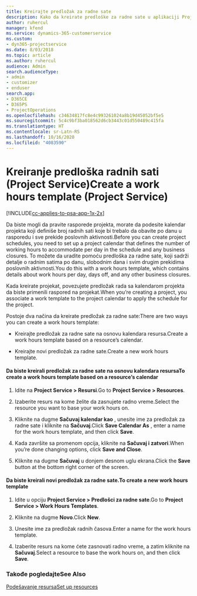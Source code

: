 ```yaml
---
title: Kreirajte predložak za radne sate
description: Kako da kreirate predloške za radne sate u aplikaciji Project Service
author: ruhercul
manager: kfend
ms.service: dynamics-365-customerservice
ms.custom:
- dyn365-projectservice
ms.date: 8/03/2018
ms.topic: article
ms.author: ruhercul
audience: Admin
search.audienceType:
- admin
- customizer
- enduser
search.app:
- D365CE
- D365PS
- ProjectOperations
ms.openlocfilehash: c34634817fc8e4c993261024a8b19d45052bf5e5
ms.sourcegitcommit: 5c4c9bf3ba018562d6cb3443c01d550489c415fa
ms.translationtype: HT
ms.contentlocale: sr-Latn-RS
ms.lasthandoff: 10/16/2020
ms.locfileid: "4083590"
---
```

# <a name="create-a-work-hours-template-project-service"></a><span data-ttu-id="7f781-103">Kreiranje predloška radnih sati (Project Service)</span><span class="sxs-lookup"><span data-stu-id="7f781-103">Create a work hours template (Project Service)</span></span>

[!INCLUDE[cc-applies-to-psa-app-1x-2x](../includes/cc-applies-to-psa-app-1x-2x.md)]

<span data-ttu-id="7f781-104">Da biste mogli da pravite rasporede projekta, morate da podesite kalendar projekta koji definiše broj radnih sati koje bi trebalo da obavite po danu u rasporedu i sve prekide poslovnih aktivnosti.</span><span class="sxs-lookup"><span data-stu-id="7f781-104">Before you can create project schedules, you need to set up a project calendar that defines the number of working hours to accommodate per day in the schedule and any business closures.</span></span> <span data-ttu-id="7f781-105">To možete da uradite pomoću predloška za radne sate, koji sadrži detalje o radnim satima po danu, slobodnim dana i svim drugim prekidima poslovnih aktivnosti.</span><span class="sxs-lookup"><span data-stu-id="7f781-105">You do this with a work hours template, which contains details about work hours per day, days off, and any other business closures.</span></span>  
  
 <span data-ttu-id="7f781-106">Kada kreirate projekat, povezujete predložak rada sa kalendarom projekta da biste primenili raspored na projekat.</span><span class="sxs-lookup"><span data-stu-id="7f781-106">When you’re creating a project, you associate a work template to the project calendar to apply the schedule for the project.</span></span>  
  
 <span data-ttu-id="7f781-107">Postoje dva načina da kreirate predložak za radne sate:</span><span class="sxs-lookup"><span data-stu-id="7f781-107">There are two ways you can create a work hours template:</span></span>  
  
-   <span data-ttu-id="7f781-108">Kreirajte predložak za radne sate na osnovu kalendara resursa.</span><span class="sxs-lookup"><span data-stu-id="7f781-108">Create a work hours template based on a resource’s calendar.</span></span>  
  
-   <span data-ttu-id="7f781-109">Kreirajte novi predložak za radne sate.</span><span class="sxs-lookup"><span data-stu-id="7f781-109">Create a new work hours template.</span></span>  
  
#### <a name="to-create-a-work-hours-template-based-on-a-resources-calendar"></a><span data-ttu-id="7f781-110">Da biste kreirali predložak za radne sate na osnovu kalendara resursa</span><span class="sxs-lookup"><span data-stu-id="7f781-110">To create a work hours template based on a resource’s calendar</span></span>  
  
1.  <span data-ttu-id="7f781-111">Idite na **Project Service > Resursi**.</span><span class="sxs-lookup"><span data-stu-id="7f781-111">Go to **Project Service > Resources**.</span></span>  
  
2.  <span data-ttu-id="7f781-112">Izaberite resurs na kome želite da zasnujete radno vreme.</span><span class="sxs-lookup"><span data-stu-id="7f781-112">Select the resource you want to base your work hours on.</span></span>  
  
3.  <span data-ttu-id="7f781-113">Kliknite na dugme **Sačuvaj kalendar kao** , unesite ime za predložak za radne sate i kliknite na **Sačuvaj**.</span><span class="sxs-lookup"><span data-stu-id="7f781-113">Click **Save Calendar As** , enter a name for the work hours template, and then click **Save**.</span></span>  
  
4.  <span data-ttu-id="7f781-114">Kada završite sa promenom opcija, kliknite na **Sačuvaj i zatvori**.</span><span class="sxs-lookup"><span data-stu-id="7f781-114">When you’re done changing options, click **Save and Close**.</span></span>  
  
5.  <span data-ttu-id="7f781-115">Kliknite na dugme **Sačuvaj** u donjem desnom uglu ekrana.</span><span class="sxs-lookup"><span data-stu-id="7f781-115">Click the **Save** button at the bottom right corner of the screen.</span></span>  
  
#### <a name="to-create-a-new-work-hours-template"></a><span data-ttu-id="7f781-116">Da biste kreirali novi predložak za radne sate.</span><span class="sxs-lookup"><span data-stu-id="7f781-116">To create a new work hours template</span></span>  
  
1.  <span data-ttu-id="7f781-117">Idite u opciju **Project Service > Predlošci za radne sate**.</span><span class="sxs-lookup"><span data-stu-id="7f781-117">Go to **Project Service > Work Hours Templates**.</span></span>  
  
2.  <span data-ttu-id="7f781-118">Kliknite na dugme **Novo**.</span><span class="sxs-lookup"><span data-stu-id="7f781-118">Click **New**.</span></span>  
  
3.  <span data-ttu-id="7f781-119">Unesite ime za predložak radnih časova.</span><span class="sxs-lookup"><span data-stu-id="7f781-119">Enter a name for the work hours template.</span></span>  
  
4.  <span data-ttu-id="7f781-120">Izaberite resurs na kome ćete zasnovati radno vreme, a zatim kliknite na **Sačuvaj**.</span><span class="sxs-lookup"><span data-stu-id="7f781-120">Select a resource to base the work hours on, and then click **Save**.</span></span>  
  
### <a name="see-also"></a><span data-ttu-id="7f781-121">Takođe pogledajte</span><span class="sxs-lookup"><span data-stu-id="7f781-121">See Also</span></span>  
 [<span data-ttu-id="7f781-122">Podešavanje resursa</span><span class="sxs-lookup"><span data-stu-id="7f781-122">Set up resources</span></span>](../psa/set-up-resources.md)
